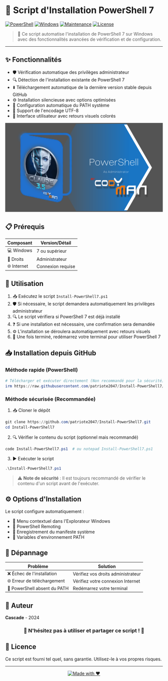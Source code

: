 # 🚀 Script d'Installation PowerShell 7

[![PowerShell](https://img.shields.io/badge/PowerShell-7-blue.svg)](https://github.com/PowerShell/PowerShell)
[![Windows](https://img.shields.io/badge/Windows-7%2B-brightgreen.svg)](https://www.microsoft.com/windows)
[![Maintenance](https://img.shields.io/badge/Maintained%3F-yes-green.svg)](https://github.com/your/repo)
[![License](https://img.shields.io/badge/License-MIT-yellow.svg)](https://opensource.org/licenses/)

> 🔧 Ce script automatise l'installation de PowerShell 7 sur Windows avec des fonctionnalités avancées de vérification et de configuration.

---

## ✨ Fonctionnalités

- 🛡️ Vérification automatique des privilèges administrateur
- 🔍 Détection de l'installation existante de PowerShell 7
- ⬇️ Téléchargement automatique de la dernière version stable depuis GitHub
- ⚙️ Installation silencieuse avec options optimisées
- 🔄 Configuration automatique du PATH système
- 📝 Support de l'encodage UTF-8
- 🎨 Interface utilisateur avec retours visuels colorés

![Capture d'écran](screenshot.png)

## 📋 Prérequis

| Composant | Version/Détail |
|-----------|---------------|
| 💻 Windows | 7 ou supérieur |
| 👑 Droits | Administrateur |
| 🌐 Internet | Connexion requise |

## 📖 Utilisation

1. 📥 Exécutez le script `Install-PowerShell7.ps1`
2. 🛡️ Si nécessaire, le script demandera automatiquement les privilèges administrateur
3. 🔍 Le script vérifiera si PowerShell 7 est déjà installé
4. ❓ Si une installation est nécessaire, une confirmation sera demandée
5. ⚙️ L'installation se déroulera automatiquement avec retours visuels
6. 🔄 Une fois terminé, redémarrez votre terminal pour utiliser PowerShell 7

## 📥 Installation depuis GitHub

### Méthode rapide (PowerShell)

```powershell
# Télécharger et exécuter directement (Non recommandé pour la sécurité)
irm https://raw.githubusercontent.com/patriote2047/Install-PowerShell7/main/Install-PowerShell7.ps1 | iex
```

### Méthode sécurisée (Recommandée)

1. 📥 Cloner le dépôt
```powershell
git clone https://github.com/patriote2047/Install-PowerShell7.git
cd Install-PowerShell7
```

2. 🔍 Vérifier le contenu du script (optionnel mais recommandé)
```powershell
code Install-PowerShell7.ps1  # ou notepad Install-PowerShell7.ps1
```

3. ▶️ Exécuter le script
```powershell
.\Install-PowerShell7.ps1
```

> ⚠️ **Note de sécurité** : Il est toujours recommandé de vérifier le contenu d'un script avant de l'exécuter.

## ⚙️ Options d'Installation

Le script configure automatiquement :
- 📂 Menu contextuel dans l'Explorateur Windows
- 🔌 PowerShell Remoting
- 📝 Enregistrement du manifeste système
- 🔄 Variables d'environnement PATH

## 🔧 Dépannage

| Problème | Solution |
|----------|----------|
| ❌ Échec de l'installation | Vérifiez vos droits administrateur |
| 🌐 Erreur de téléchargement | Vérifiez votre connexion Internet |
| 🔄 PowerShell absent du PATH | Redémarrez votre terminal |

## 👤 Auteur

**Cascade** - 2024

<div align="center">

### 🌟 N'hésitez pas à utiliser et partager ce script ! 🌟

</div>

## 📜 Licence

Ce script est fourni tel quel, sans garantie. Utilisez-le à vos propres risques.

---

<div align="center">

[![Made with ❤️](https://img.shields.io/badge/Made%20with-%E2%9D%A4%EF%B8%8F-red.svg)](https://github.com/your/repo)

</div>
